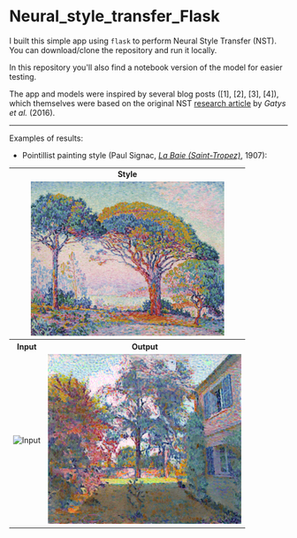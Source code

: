 # Neural_style_transfer_Flask

I built this simple app using `flask` to perform Neural Style Transfer (NST). You can download/clone the repository and run it locally.

In this repository you'll also find a notebook version of the model for easier testing.

The app and models were inspired by several blog posts ([1], [2], [3], [4]), which themselves were based on the original NST [research article](https://arxiv.org/abs/1508.06576) by _Gatys et al._ (2016).

---

Examples of results:

* Pointillist painting style (Paul Signac, [_La Baie (Saint-Tropez)_](https://www.christies.com/lotfinder/Lot/paul-signac-1863-1935-la-baie-saint-tropez-6202464-details.aspx), 1907):

<table>
<tr>
  <td align='center' colspan=2> <strong> Style
<tr>
  <td align='center' colspan=2> <img src="static/image/outputs/s5.jpg" width="350" title="Style"> 
<tr>
  <th>Input <th> Output
<tr>
  <td> <img src="static/image/outputs/IMG_20170618_005324 - copie.jpg" width="350" title="Input">
  <td> <img src="static/image/outputs/output.png" width="350" title="Output">

<!-- Other way to build a table (Github Flavored Markdown, less flexible):
Input | Style | Output
:---:|:---:|:---:
<img src="static/image/outputs/IMG_20170618_005324 - copie.jpg" width="400" title="Input"> | <img src="static/image/outputs/s5.jpg" width="400" title="Style"> | <img src="static/image/outputs/output.png" width="400" title="Output">
-->
